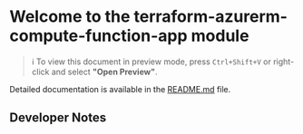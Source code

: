 # Welcome to the terraform-azurerm-compute-function-app module

> ℹ️ To view this document in preview mode, press `Ctrl+Shift+V` or right-click and select **"Open Preview"**.

Detailed documentation is available in the [README.md](README.md) file.  

## Developer Notes

